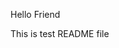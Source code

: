 <another chage yet again to be seen before merging><modified>

Hello Friend

This is test README file